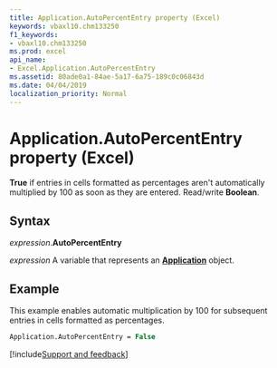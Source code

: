```yaml
---
title: Application.AutoPercentEntry property (Excel)
keywords: vbaxl10.chm133250
f1_keywords:
- vbaxl10.chm133250
ms.prod: excel
api_name:
- Excel.Application.AutoPercentEntry
ms.assetid: 80ade0a1-84ae-5a17-6a75-189c0c06843d
ms.date: 04/04/2019
localization_priority: Normal
---
```



# Application.AutoPercentEntry property (Excel)

**True** if entries in cells formatted as percentages aren't automatically multiplied by 100 as soon as they are entered. Read/write **Boolean**.


## Syntax

_expression_.**AutoPercentEntry**

_expression_ A variable that represents an **[Application](Excel.Application(object).md)** object.


## Example

This example enables automatic multiplication by 100 for subsequent entries in cells formatted as percentages.

```vb
Application.AutoPercentEntry = False
```




[!include[Support and feedback](~/includes/feedback-boilerplate.md)]